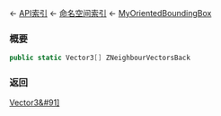 ← [API索引](Api-Index) ← [命名空间索引](Namespace-Index) ← [MyOrientedBoundingBox](VRageMath.MyOrientedBoundingBox)

### 概要

```csharp
public static Vector3[] ZNeighbourVectorsBack
```

### 返回

[Vector3&#91&#93;](VRageMath.Vector3&#91&#93;)

